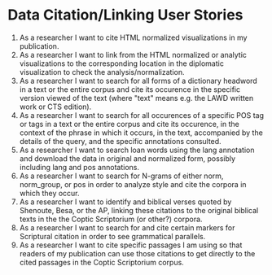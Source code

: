 Data Citation/Linking User Stories
===

1. As a researcher I want to cite HTML normalized visualizations in my publication.
1. As a researcher I want to link from the HTML normalized or analytic visualizations to the corresponding location in the diplomatic visualization to check the analysis/normalization.
1. As a researcher I want to search for all forms of a dictionary headword in a text or the entire corpus and cite its occurence in the specific version viewed of the text (where "text" means e.g. the LAWD written work or CTS edition).
1. As a researcher I want to search for all occurences of a specific POS tag or tags in a text or the entire corpus and cite its occurence, in the context of the phrase in which it occurs, in the text, accompanied by the details of the query, and the specific annotations consulted.
1. As a researcher I want to search loan words using the lang annotation and download the data in original and normalized form, possibly including lang and pos annotations.
1. As a researcher I want to search for N-grams of either norm, norm_group, or pos in order to analyze style and cite the corpora in which they occur.
1. As a researcher I want to identify and biblical verses quoted by Shenoute, Besa, or the AP, linking these citations to the original biblical texts in the the Coptic Scriptorium (or other?) corpora.
1. As a researcher I want to search for and cite certain markers for Scriptural citation in order to see grammatical parallels. 
1. As a researcher I want to cite specific passages I am using so that readers of my publication can use those citations to get directly to the cited passages in the Coptic Scriptorium corpus.

